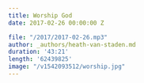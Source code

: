 ```yaml
---
title: Worship God
date: 2017-02-26 00:00:00 Z

file: "/2017/2017-02-26.mp3"
author: _authors/heath-van-staden.md
duration: '43:21'
length: '62439825'
image: "/v1542093512/worship.jpg"
---
```

